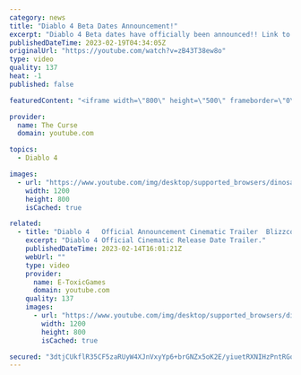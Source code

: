 ```yaml
---
category: news
title: "Diablo 4 Beta Dates Announcement!"
excerpt: "Diablo 4 Beta dates have officially been announced!! Link to the Blizzard article: ..."
publishedDateTime: 2023-02-19T04:34:05Z
originalUrl: "https://youtube.com/watch?v=zB43T38ew8o"
type: video
quality: 137
heat: -1
published: false

featuredContent: "<iframe width=\"800\" height=\"500\" frameborder=\"0\" src=\"https://www.youtube.com/embed/zB43T38ew8o\" allow=\"accelerometer; autoplay; encrypted-media; gyroscope; picture-in-picture\" allowfullscreen></iframe>"

provider:
  name: The Curse
  domain: youtube.com

topics:
  - Diablo 4

images:
  - url: "https://www.youtube.com/img/desktop/supported_browsers/dinosaur.png"
    width: 1200
    height: 800
    isCached: true

related:
  - title: "Diablo 4   Official Announcement Cinematic Trailer  Blizzcon 2019"
    excerpt: "Diablo 4 Official Cinematic Release Date Trailer."
    publishedDateTime: 2023-02-14T16:01:21Z
    webUrl: ""
    type: video
    provider:
      name: E-ToxicGames
      domain: youtube.com
    quality: 137
    images:
      - url: "https://www.youtube.com/img/desktop/supported_browsers/dinosaur.png"
        width: 1200
        height: 800
        isCached: true

secured: "3dtjCUkflR35CF5zaRUyW4XJnVxyYp6+brGNZx5oK2E/yiuetRXNIHzPntRGqvbCg6F55yt2oKqNyLleUVJX9krfRcSTLDHFLoYmG7BabYpBZgBFP7W5cS4f6Bds93WMfAFZ5cGjxnthzyupMihYZUVSUMYnWPkORndszxsbozTpJo7Kc46EvJp7DoxlELQ/tOlTe7RPou4HUEDyYZ9AyqRiDltQCWC+tHuXaIDvUuGfBqbh0Pr4E9W7iIYMKGLI0ThJBm7MLdiy3TQ8yiZ0iG0ljsMvh8JCjKTBjoioQujJcvHpu/0AFzWmkoeIM31i2IuImCHWjLspUTzdwjrn1aPAFayXH5MUlKVv/m7Mhr/FW/Ud81goq7fCYWtTer8HDi2SV3uBzGmioAFh/4zp8Q==;1YCSArf5R3z8e2snZ/jR8w=="
---
```


